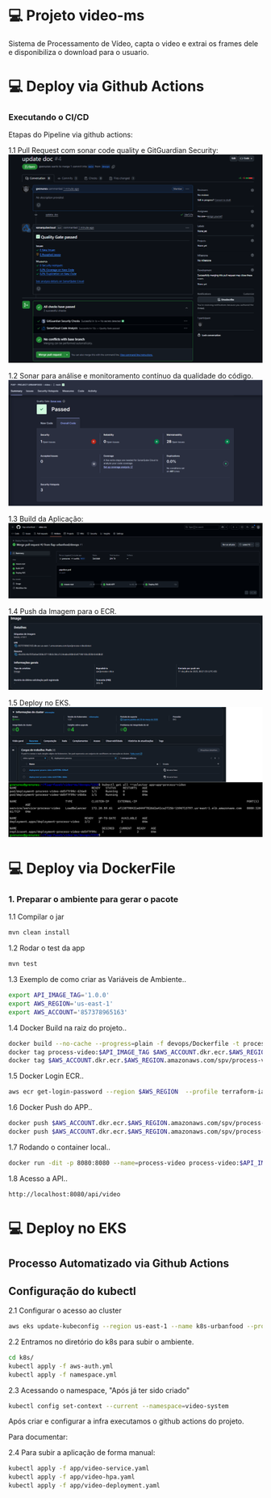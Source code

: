 # 💻 Projeto video-ms

Sistema de Processamento de Vídeo, capta o video e extrai os frames dele e disponibiliza o download para o usuario.

# ###########################################################
# 💻 Deploy via Github Actions

### Executando o CI/CD

Etapas do Pipeline via github actions:

1.1 Pull Request com sonar code quality e GitGuardian Security:
![CI/CD - PULLREQUEST](devops/CICD/CICD-SPV_VIDEO-PULLREQUEST.png)

1.2 Sonar para análise e monitoramento contínuo da qualidade do código.
![CI/CD - SONAR](devops/CICD/CICD-SPV_VIDEO-SONAR.png)

1.3 Build da Aplicação:
![CI/CD - BUILD](devops/CICD/CICD-SPV_VIDEO-BUILD.png)

1.4 Push da Imagem para o ECR.
![CI/CD - ECR](devops/CICD/CICD-SPV_VIDEO-ECR.png)

1.5 Deploy no EKS.
![CI/CD - EKS](devops/CICD/CICD-SPV_VIDEO-EKS.png)

# ###########################################################
# 💻 Deploy via DockerFile

### 1. Preparar o ambiente para gerar o pacote

1.1 Compilar o jar
``` bash
mvn clean install
```

1.2 Rodar o test da app
``` bash
mvn test
```

1.3 Exemplo de como criar as Variáveis de Ambiente..
``` bash
export API_IMAGE_TAG='1.0.0'
export AWS_REGION='us-east-1'
export AWS_ACCOUNT='857378965163'
```

1.4 Docker Build na raiz do projeto..
``` bash
docker build --no-cache --progress=plain -f devops/Dockerfile -t process-video:$API_IMAGE_TAG .
docker tag process-video:$API_IMAGE_TAG $AWS_ACCOUNT.dkr.ecr.$AWS_REGION.amazonaws.com/spv/process-video:$API_IMAGE_TAG
docker tag $AWS_ACCOUNT.dkr.ecr.$AWS_REGION.amazonaws.com/spv/process-video:$API_IMAGE_TAG $AWS_ACCOUNT.dkr.ecr.$AWS_REGION.amazonaws.com/spv/process-video:latest
```

1.5 Docker Login ECR..
``` bash
aws ecr get-login-password --region $AWS_REGION  --profile terraform-iac | docker login --username AWS --password-stdin $AWS_ACCOUNT.dkr.ecr.$AWS_REGION.amazonaws.com

```

1.6 Docker Push do APP..
``` bash
docker push $AWS_ACCOUNT.dkr.ecr.$AWS_REGION.amazonaws.com/spv/process-video:$API_IMAGE_TAG
docker push $AWS_ACCOUNT.dkr.ecr.$AWS_REGION.amazonaws.com/spv/process-video:latest
```

1.7 Rodando o container local..
``` bash
docker run -dit -p 8080:8080 --name=process-video process-video:$API_IMAGE_TAG -e AWS_REGION='us-east-1'
```

1.8 Acesso a API..
``` bash
http://localhost:8080/api/video
```

# ###########################################################
# 💻 Deploy no EKS

## Processo Automatizado via Github Actions

## Configuração do kubectl

2.1 Configurar o acesso ao cluster
``` bash
aws eks update-kubeconfig --region us-east-1 --name k8s-urbanfood --profile terraform-iac
```

2.2 Entramos no diretório do k8s para subir o ambiente.
``` bash
cd k8s/
kubectl apply -f aws-auth.yml
kubectl apply -f namespace.yml
```

2.3 Acessando o namespace, "Após já ter sido criado"
``` bash
kubectl config set-context --current --namespace=video-system
```

Após criar e configurar a infra executamos o github actions do projeto. 

Para documentar: 

2.4 Para subir a aplicação de forma manual:
``` bash
kubectl apply -f app/video-service.yaml
kubectl apply -f app/video-hpa.yaml
kubectl apply -f app/video-deployment.yaml
```
